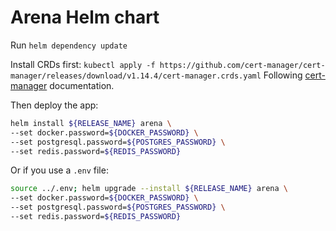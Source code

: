 # Arena Helm chart

Run `helm dependency update`

Install CRDs first: `kubectl apply -f https://github.com/cert-manager/cert-manager/releases/download/v1.14.4/cert-manager.crds.yaml`
Following [cert-manager](https://cert-manager.io/docs/installation/helm/#option-1-installing-crds-with-kubectl) documentation.

Then deploy the app:

```sh
helm install ${RELEASE_NAME} arena \
--set docker.password=${DOCKER_PASSWORD} \
--set postgresql.password=${POSTGRES_PASSWORD} \
--set redis.password=${REDIS_PASSWORD}
```

Or if you use a `.env` file:

```sh
source ../.env; helm upgrade --install ${RELEASE_NAME} arena \
--set docker.password=${DOCKER_PASSWORD} \
--set postgresql.password=${POSTGRES_PASSWORD} \
--set redis.password=${REDIS_PASSWORD}
```

